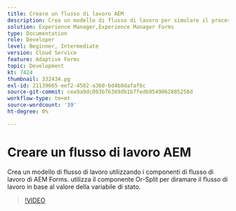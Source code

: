 ```yaml
---
title: Creare un flusso di lavoro AEM
description: Crea un modello di flusso di lavoro per simulare il processo aziendale.
solution: Experience Manager,Experience Manager Forms
type: Documentation
role: Developer
level: Beginner, Intermediate
version: Cloud Service
feature: Adaptive Forms
topic: Development
kt: 7424
thumbnail: 332434.pg
exl-id: 21139665-eef2-4582-a360-bd4b8dafaf6c
source-git-commit: cea9a9dc003b76369db1b7fedb9549062885258d
workflow-type: tm+mt
source-wordcount: '39'
ht-degree: 0%

---
```


# Creare un flusso di lavoro AEM

Crea un modello di flusso di lavoro utilizzando i componenti di flusso di lavoro di AEM Forms. utilizza il componente Or-Split per diramare il flusso di lavoro in base al valore della variabile di stato.

>[!VIDEO](https://video.tv.adobe.com/v/332434?quality=12&learn=on)
